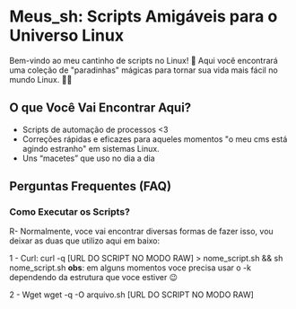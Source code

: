 # Meus_sh: Scripts Amigáveis para o Universo Linux

Bem-vindo ao meu cantinho de scripts no Linux! 👋 Aqui você encontrará uma coleção de "paradinhas" mágicas para tornar sua vida mais fácil no mundo Linux. 🎩✨

## O que Você Vai Encontrar Aqui?

- Scripts de automação de processos <3
- Correções rápidas e eficazes para aqueles momentos "o meu cms está agindo estranho" em sistemas Linux.
- Uns “macetes” que uso no dia a dia

## Perguntas Frequentes (FAQ) 
### Como Executar os Scripts?
R- Normalmente, voce vai encontrar diversas formas de fazer isso, vou deixar as duas que utilizo aqui em baixo:

1 - Curl:
curl -q [URL DO  SCRIPT NO MODO RAW] > nome_script.sh && sh nome_script.sh
**obs**: em alguns momentos voce precisa usar o -k dependendo da estrutura que voce estiver 😉

2 - Wget
wget -q -O arquivo.sh [URL DO  SCRIPT NO MODO RAW]
